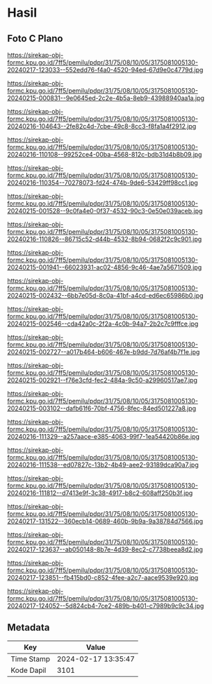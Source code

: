 # Hasil

## Foto C Plano

https://sirekap-obj-formc.kpu.go.id/7ff5/pemilu/pdpr/31/75/08/10/05/3175081005130-20240217-123033--552edd76-f4a0-4520-94ed-67d9e0c4779d.jpg

https://sirekap-obj-formc.kpu.go.id/7ff5/pemilu/pdpr/31/75/08/10/05/3175081005130-20240215-000831--9e0645ed-2c2e-4b5a-8eb9-43988940aa1a.jpg

https://sirekap-obj-formc.kpu.go.id/7ff5/pemilu/pdpr/31/75/08/10/05/3175081005130-20240216-104643--2fe82c4d-7cbe-49c8-8cc3-f8fa1a4f2912.jpg

https://sirekap-obj-formc.kpu.go.id/7ff5/pemilu/pdpr/31/75/08/10/05/3175081005130-20240216-110108--99252ce4-00ba-4568-812c-bdb31d4b8b09.jpg

https://sirekap-obj-formc.kpu.go.id/7ff5/pemilu/pdpr/31/75/08/10/05/3175081005130-20240216-110354--70278073-fd24-474b-9de6-53429ff98cc1.jpg

https://sirekap-obj-formc.kpu.go.id/7ff5/pemilu/pdpr/31/75/08/10/05/3175081005130-20240215-001528--9c0fa4e0-0f37-4532-90c3-0e50e039aceb.jpg

https://sirekap-obj-formc.kpu.go.id/7ff5/pemilu/pdpr/31/75/08/10/05/3175081005130-20240216-110826--86715c52-d44b-4532-8b94-0682f2c9c901.jpg

https://sirekap-obj-formc.kpu.go.id/7ff5/pemilu/pdpr/31/75/08/10/05/3175081005130-20240215-001941--66023931-ac02-4856-9c46-4ae7a5671509.jpg

https://sirekap-obj-formc.kpu.go.id/7ff5/pemilu/pdpr/31/75/08/10/05/3175081005130-20240215-002432--6bb7e05d-8c0a-41bf-a4cd-ed6ec65986b0.jpg

https://sirekap-obj-formc.kpu.go.id/7ff5/pemilu/pdpr/31/75/08/10/05/3175081005130-20240215-002546--cda42a0c-2f2a-4c0b-94a7-2b2c7c9fffce.jpg

https://sirekap-obj-formc.kpu.go.id/7ff5/pemilu/pdpr/31/75/08/10/05/3175081005130-20240215-002727--a017b464-b606-467e-b9dd-7d76af4b7f1e.jpg

https://sirekap-obj-formc.kpu.go.id/7ff5/pemilu/pdpr/31/75/08/10/05/3175081005130-20240215-002921--f76e3cfd-fec2-484a-9c50-a29960517ae7.jpg

https://sirekap-obj-formc.kpu.go.id/7ff5/pemilu/pdpr/31/75/08/10/05/3175081005130-20240215-003102--dafb61f6-70bf-4756-8fec-84ed501227a8.jpg

https://sirekap-obj-formc.kpu.go.id/7ff5/pemilu/pdpr/31/75/08/10/05/3175081005130-20240216-111329--a257aace-e385-4063-99f7-1ea54420b86e.jpg

https://sirekap-obj-formc.kpu.go.id/7ff5/pemilu/pdpr/31/75/08/10/05/3175081005130-20240216-111538--ed07827c-13b2-4b49-aee2-93189dca90a7.jpg

https://sirekap-obj-formc.kpu.go.id/7ff5/pemilu/pdpr/31/75/08/10/05/3175081005130-20240216-111812--d7413e9f-3c38-4917-b8c2-608aff250b3f.jpg

https://sirekap-obj-formc.kpu.go.id/7ff5/pemilu/pdpr/31/75/08/10/05/3175081005130-20240217-131522--360ecb14-0689-460b-9b9a-9a38784d7566.jpg

https://sirekap-obj-formc.kpu.go.id/7ff5/pemilu/pdpr/31/75/08/10/05/3175081005130-20240217-123637--ab050148-8b7e-4d39-8ec2-c7738beea8d2.jpg

https://sirekap-obj-formc.kpu.go.id/7ff5/pemilu/pdpr/31/75/08/10/05/3175081005130-20240217-123851--fb415bd0-c852-4fee-a2c7-aace9539e920.jpg

https://sirekap-obj-formc.kpu.go.id/7ff5/pemilu/pdpr/31/75/08/10/05/3175081005130-20240217-124052--5d824cb4-7ce2-489b-b401-c7989b9c9c34.jpg


## Metadata

| Key        | Value               |
| ---------- | ------------------- |
| Time Stamp | 2024-02-17 13:35:47 |
| Kode Dapil | 3101                |



